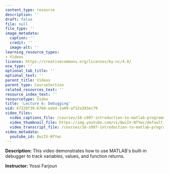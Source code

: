 ```yaml
---
content_type: resource
description: ''
draft: false
file: null
file_type: ''
image_metadata:
  caption: ''
  credit: ''
  image-alt: ''
learning_resource_types:
- Videos
license: https://creativecommons.org/licenses/by-nc/4.0/
ocw_type: ''
optional_tab_title: ''
optional_text: ''
parent_title: Videos
parent_type: CourseSection
related_resources_text: ''
resource_index_text: ''
resourcetype: Video
title: 'Lecture 6: Debugging'
uid: 67220f39-6760-eeb4-2a09-af32a393ec79
video_files:
  video_captions_file: /courses/18-s997-introduction-to-matlab-programming-fall-2011/4a2e43bb641d51f7985cb000a5b5250c_8wiIV-NfYwc.vtt
  video_thumbnail_file: https://img.youtube.com/vi/8wiIV-NfYwc/default.jpg
  video_transcript_file: /courses/18-s997-introduction-to-matlab-programming-fall-2011/a353230f0442b63710103c5add3d32e5_8wiIV-NfYwc.pdf
video_metadata:
  youtube_id: 8wiIV-NfYwc
---
```


**Description:** This video demonstrates how to use MATLAB's built-in debugger to track variables, values, and function returns.

**Instructor:** Yossi Farjoun